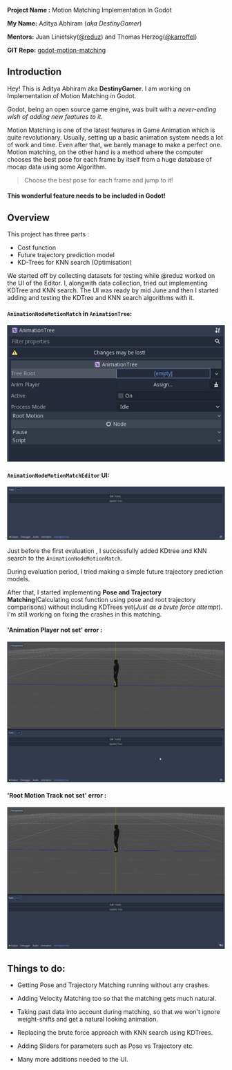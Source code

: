 **Project Name :**  Motion Matching Implementation In Godot

**My Name:** Aditya Abhiram (_aka DestinyGamer_)

**Mentors:** Juan Linietsky([@reduz](https://github.com/reduz)) and Thomas Herzog([@karroffel](https://github.com/karroffel))

**GIT Repo:** [godot-motion-matching](https://github.com/Aa20475/godot/tree/godot-motion-matching)

## Introduction

Hey! This is Aditya Abhiram aka **DestinyGamer**. I am working on Implementation of Motion Matching in Godot.

Godot, being an open source game engine, was built with a *never-ending wish of adding new features to it*.

Motion Matching is one of the latest features in Game Animation which is quite revolutionary. Usually, setting up a basic animation system needs a lot of work and time. Even after that, we barely manage to make a perfect one. Motion matching, on the other hand is a method where the computer chooses the best pose for each frame by itself from a huge database of mocap data using some Algorithm.

>Choose the best pose for each frame and jump to it!

#### This wonderful feature needs to be included in Godot!


## Overview

This project has three parts :

* Cost function
* Future trajectory prediction model
* KD-Trees for KNN search (Optimisation)

We started off by collecting datasets for testing while @reduz worked on the UI of the Editor. I, alongwith data collection, tried out implementing KDTree and KNN search. The UI was ready by mid June and then I started adding and testing the KDTree and KNN search algorithms with it.

#### `AnimationNodeMotionMatch` in `AnimationTree`:

![AnimationNodeMotionMatch in AnimationTree](/Data/AnimationNodeMotionMatch.gif)


#### `AnimationNodeMotionMatchEditor` UI:

![AnimationNodeMotionMatchEditor](/Data/AnimationNodeMotionMatchEditor.png)

Just before the first evaluation , I successfully added KDtree and KNN search to the `AnimationNodeMotionMatch`.

During evaluation period, I tried making a simple future trajectory prediction models. 

After that, I started implementing **Pose and Trajectory Matching**(Calculating cost function using pose and root trajectory comparisons) without including KDTrees yet(*Just as a brute force attempt*). I'm still working on fixing the crashes in this matching.

#### 'Animation Player not set' error :

![AnimationPlayerError](/Data/NoPlayer.gif)

#### 'Root Motion Track not set' error :

![RootTrackError](/Data/NoRoot.gif)




## Things to do:

* Getting Pose and Trajectory Matching running without any crashes.

* Adding Velocity Matching too so that the matching gets much natural.

* Taking past data into account during matching, so that we won't ignore weight-shifts and get a natural looking animation.

* Replacing the brute force approach with KNN search using KDTrees.

* Adding Sliders for parameters such as Pose vs Trajectory etc. 

* Many more additions needed to the UI.